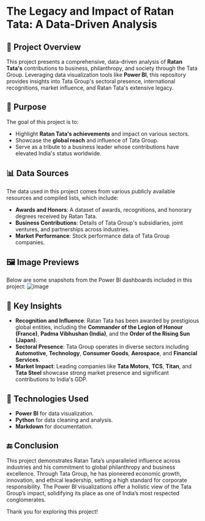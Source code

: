 # The Legacy and Impact of Ratan Tata: A Data-Driven Analysis

## 📖 Project Overview
This project presents a comprehensive, data-driven analysis of **Ratan Tata's** contributions to business, philanthropy, and society through the Tata Group. Leveraging data visualization tools like **Power BI**, this repository provides insights into Tata Group's sectoral presence, international recognitions, market influence, and Ratan Tata's extensive legacy.

## 🎯 Purpose
The goal of this project is to:
- Highlight **Ratan Tata's achievements** and impact on various sectors.
- Showcase the **global reach** and influence of Tata Group.
- Serve as a tribute to a business leader whose contributions have elevated India's status worldwide.

## 📊 Data Sources
The data used in this project comes from various publicly available resources and compiled lists, which include:
- **Awards and Honors**: A dataset of awards, recognitions, and honorary degrees received by Ratan Tata.
- **Business Contributions**: Details of Tata Group's subsidiaries, joint ventures, and partnerships across industries.
- **Market Performance**: Stock performance data of Tata Group companies.

## 🖼️ Image Previews

Below are some snapshots from the Power BI dashboards included in this project:
![image](https://github.com/user-attachments/assets/c61c7fec-908a-4b15-a67e-db7dcdec96ee)



## 🔑 Key Insights

- **Recognition and Influence**: Ratan Tata has been awarded by prestigious global entities, including the **Commander of the Legion of Honour (France)**, **Padma Vibhushan (India)**, and the **Order of the Rising Sun (Japan)**.
- **Sectoral Presence**: Tata Group operates in diverse sectors including **Automotive**, **Technology**, **Consumer Goods**, **Aerospace**, and **Financial Services**.
- **Market Impact**: Leading companies like **Tata Motors**, **TCS**, **Titan**, and **Tata Steel** showcase strong market presence and significant contributions to India's GDP.

## 💼 Technologies Used
- **Power BI** for data visualization.
- **Python** for data cleaning and analysis.
- **Markdown** for documentation.

## 🔚 Conclusion
This project demonstrates Ratan Tata’s unparalleled influence across industries and his commitment to global philanthropy and business excellence. Through Tata Group, he has pioneered economic growth, innovation, and ethical leadership, setting a high standard for corporate responsibility. The Power BI visualizations offer a holistic view of the Tata Group’s impact, solidifying its place as one of India’s most respected conglomerates.

Thank you for exploring this project!
